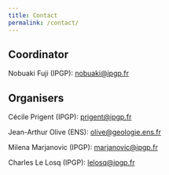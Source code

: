 ```yaml
---
title: Contact
permalink: /contact/
---
```


## Coordinator

Nobuaki Fuji (IPGP): nobuaki@ipgp.fr

## Organisers

Cécile Prigent (IPGP): prigent@ipgp.fr

Jean-Arthur Olive (ENS): olive@geologie.ens.fr

Milena Marjanovic (IPGP): marjanovic@ipgp.fr

Charles Le Losq (IPGP): lelosq@ipgp.fr
